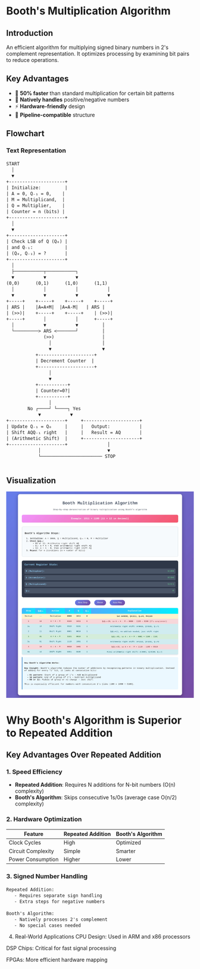# Booth's Multiplication Algorithm

## Introduction
An efficient algorithm for multiplying signed binary numbers in 2's complement representation. It optimizes processing by examining bit pairs to reduce operations.

## Key Advantages
- 🚀 **50% faster** than standard multiplication for certain bit patterns  
- 🔢 **Natively handles** positive/negative numbers  
- ⚡ **Hardware-friendly** design  
- 🔁 **Pipeline-compatible** structure  

## Flowchart

### Text Representation
```text
START
  │
  ▼
+---------------------+
| Initialize:         |
| A = 0, Q₋₁ = 0,    |
| M = Multiplicand,  |
| Q = Multiplier,    |
| Counter = n (bits) |
+---------------------+
  │
  ▼
+---------------------+
| Check LSB of Q (Q₀) |
| and Q₋₁:            |
| (Q₀, Q₋₁) = ?       |
+---------------------+
  │
  ├───────────┬───────────┐
  ▼           ▼           ▼
(0,0)      (0,1)      (1,0)      (1,1)
  │           │           │           │
  ▼           ▼           ▼           ▼
+-----+    +-----+    +-----+    +-----+
| ARS |    |A=A+M|  |A=A-M|   | ARS |
| (>>)|    +-----+    +-----+    | (>>)|
+-----+       │           │      +-----+
  │           ▼           ▼         │
  └─────────> ARS <───────┘         │
              (>>)                  │
                │                   │
                ▼                   ▼
           +---------------------+
           | Decrement Counter  |
           +---------------------+
                │
                ▼
           +-----------+
           | Counter=0?|
           +-----------+
                │
        No ┌────┘ └────┐ Yes
            ▼           ▼
+---------------------+     +---------------------+
| Update Q₋₁ = Q₀     |     |   Output:           |
| Shift AQQ₋₁ right   |     |   Result = AQ       |
| (Arithmetic Shift)  |     +---------------------+
+---------------------+               │
            │                         ▼
            └─────────────────────── STOP


```

## Visualization

![Booth's Algorithm Flowchart](https://github.com/Mdsadmansakib/Computer-Architecture-and-Organization/blob/main/Notes/Assets/booth_multiplication_demo.jpg) 




# Why Booth's Algorithm is Superior to Repeated Addition

## Key Advantages Over Repeated Addition

### 1. Speed Efficiency
- **Repeated Addition**: Requires N additions for N-bit numbers (O(n) complexity)
- **Booth's Algorithm**: Skips consecutive 1s/0s (average case O(n/2) complexity)

### 2. Hardware Optimization
| Feature          | Repeated Addition | Booth's Algorithm |
|------------------|-------------------|-------------------|
| Clock Cycles     | High              | Optimized         |
| Circuit Complexity | Simple          | Smarter           |
| Power Consumption | Higher           | Lower             |

### 3. Signed Number Handling
```text
Repeated Addition: 
   - Requires separate sign handling
   - Extra steps for negative numbers

Booth's Algorithm:
   - Natively processes 2's complement
   - No special cases needed
```
4. Real-World Applications
CPU Design: Used in ARM and x86 processors

DSP Chips: Critical for fast signal processing

FPGAs: More efficient hardware mapping

